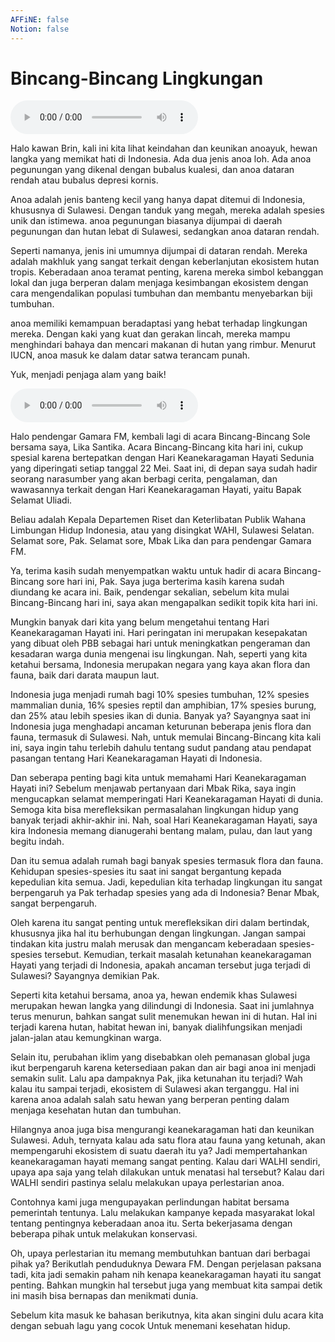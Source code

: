 ```yaml
---
AFFiNE: false
Notion: false
---
```


# Bincang-Bincang Lingkungan

![U3T3 - Bincang-Bincang Lingkungan - 1](audio/U3T3%20-%20Bincang-Bincang%20Lingkungan%20-%201.m4a)

Halo kawan Brin, kali ini kita lihat keindahan dan keunikan anoayuk, hewan langka yang memikat hati di Indonesia. Ada dua jenis anoa loh. Ada anoa pegunungan yang dikenal dengan bubalus kualesi, dan anoa dataran rendah atau bubalus depresi kornis.

Anoa adalah jenis banteng kecil yang hanya dapat ditemui di Indonesia, khususnya di Sulawesi. Dengan tanduk yang megah, mereka adalah spesies unik dan istimewa. anoa pegunungan biasanya dijumpai di daerah pegunungan dan hutan lebat di Sulawesi, sedangkan anoa dataran rendah.

Seperti namanya, jenis ini umumnya dijumpai di dataran rendah. Mereka adalah makhluk yang sangat terkait dengan keberlanjutan ekosistem hutan tropis. Keberadaan anoa teramat penting, karena mereka simbol kebanggan lokal dan juga berperan dalam menjaga kesimbangan ekosistem dengan cara mengendalikan populasi tumbuhan dan membantu menyebarkan biji tumbuhan.

anoa memiliki kemampuan beradaptasi yang hebat terhadap lingkungan mereka. Dengan kaki yang kuat dan gerakan lincah, mereka mampu menghindari bahaya dan mencari makanan di hutan yang rimbur. Menurut IUCN, anoa masuk ke dalam datar satwa terancam punah.

Yuk, menjadi penjaga alam yang baik!

![U3T3 - Bincang-Bincang Lingkungan - 2](audio/U3T3%20-%20Bincang-Bincang%20Lingkungan%20-%202.m4a)

Halo pendengar Gamara FM, kembali lagi di acara Bincang-Bincang Sole bersama saya, Lika Santika. Acara Bincang-Bincang kita hari ini, cukup spesial karena bertepatkan dengan Hari Keanekaragaman Hayati Sedunia yang diperingati setiap tanggal 22 Mei. Saat ini, di depan saya sudah hadir seorang narasumber yang akan berbagi cerita, pengalaman, dan wawasannya terkait dengan Hari Keanekaragaman Hayati, yaitu Bapak Selamat Uliadi.

Beliau adalah Kepala Departemen Riset dan Keterlibatan Publik Wahana Limbungan Hidup Indonesia, atau yang disingkat WAHI, Sulawesi Selatan. Selamat sore, Pak. Selamat sore, Mbak Lika dan para pendengar Gamara FM.

Ya, terima kasih sudah menyempatkan waktu untuk hadir di acara Bincang-Bincang sore hari ini, Pak. Saya juga berterima kasih karena sudah diundang ke acara ini. Baik, pendengar sekalian, sebelum kita mulai Bincang-Bincang hari ini, saya akan mengapalkan sedikit topik kita hari ini.

Mungkin banyak dari kita yang belum mengetahui tentang Hari Keanekaragaman Hayati ini. Hari peringatan ini merupakan kesepakatan yang dibuat oleh PBB sebagai hari untuk meningkatkan pengeraman dan kesadaran warga dunia mengenai isu lingkungan. Nah, seperti yang kita ketahui bersama, Indonesia merupakan negara yang kaya akan flora dan fauna, baik dari darata maupun laut.

Indonesia juga menjadi rumah bagi 10% spesies tumbuhan, 12% spesies mammalian dunia, 16% spesies reptil dan amphibian, 17% spesies burung, dan 25% atau lebih spesies ikan di dunia. Banyak ya? Sayangnya saat ini Indonesia juga menghadapi ancaman keturunan beberapa jenis flora dan fauna, termasuk di Sulawesi. Nah, untuk memulai Bincang-Bincang kita kali ini, saya ingin tahu terlebih dahulu tentang sudut pandang atau pendapat pasangan tentang Hari Keanekaragaman Hayati di Indonesia.

Dan seberapa penting bagi kita untuk memahami Hari Keanekaragaman Hayati ini? Sebelum menjawab pertanyaan dari Mbak Rika, saya ingin mengucapkan selamat memperingati Hari Keanekaragaman Hayati di dunia. Semoga kita bisa merefleksikan permasalahan lingkungan hidup yang banyak terjadi akhir-akhir ini. Nah, soal Hari Keanekaragaman Hayati, saya kira Indonesia memang dianugerahi bentang malam, pulau, dan laut yang begitu indah.

Dan itu semua adalah rumah bagi banyak spesies termasuk flora dan fauna. Kehidupan spesies-spesies itu saat ini sangat bergantung kepada kepedulian kita semua. Jadi, kepedulian kita terhadap lingkungan itu sangat berpengaruh ya Pak terhadap spesies yang ada di Indonesia? Benar Mbak, sangat berpengaruh.

Oleh karena itu sangat penting untuk merefleksikan diri dalam bertindak, khususnya jika hal itu berhubungan dengan lingkungan. Jangan sampai tindakan kita justru malah merusak dan mengancam keberadaan spesies-spesies tersebut. Kemudian, terkait masalah ketunahan keanekaragaman Hayati yang terjadi di Indonesia, apakah ancaman tersebut juga terjadi di Sulawesi? Sayangnya demikian Pak.

Seperti kita ketahui bersama, anoa ya, hewan endemik khas Sulawesi merupakan hewan langka yang dilindungi di Indonesia. Saat ini jumlahnya terus menurun, bahkan sangat sulit menemukan hewan ini di hutan. Hal ini terjadi karena hutan, habitat hewan ini, banyak dialihfungsikan menjadi jalan-jalan atau kemungkinan warga.

Selain itu, perubahan iklim yang disebabkan oleh pemanasan global juga ikut berpengaruh karena ketersediaan pakan dan air bagi anoa ini menjadi semakin sulit. Lalu apa dampaknya Pak, jika ketunahan itu terjadi? Wah kalau itu sampai terjadi, ekosistem di Sulawesi akan terganggu. Hal ini karena anoa adalah salah satu hewan yang berperan penting dalam menjaga kesehatan hutan dan tumbuhan.

Hilangnya anoa juga bisa mengurangi keanekaragaman hati dan keunikan Sulawesi. Aduh, ternyata kalau ada satu flora atau fauna yang ketunah, akan mempengaruhi ekosistem di suatu daerah itu ya? Jadi mempertahankan keanekaragaman hayati memang sangat penting. Kalau dari WALHI sendiri, upaya apa saja yang telah dilakukan untuk menatasi hal tersebut? Kalau dari WALHI sendiri pastinya selalu melakukan upaya perlestarian anoa.

Contohnya kami juga mengupayakan perlindungan habitat bersama pemerintah tentunya. Lalu melakukan kampanye kepada masyarakat lokal tentang pentingnya keberadaan anoa itu. Serta bekerjasama dengan beberapa pihak untuk melakukan konservasi.

Oh, upaya perlestarian itu memang membutuhkan bantuan dari berbagai pihak ya? Berikutlah penduduknya Dewara FM. Dengan perjelasan paksana tadi, kita jadi semakin paham nih kenapa keanekaragaman hayati itu sangat penting. Bahkan mungkin hal tersebut juga yang membuat kita sampai detik ini masih bisa bernapas dan menikmati dunia.

Sebelum kita masuk ke bahasan berikutnya, kita akan singini dulu acara kita dengan sebuah lagu yang cocok Untuk menemani kesehatan hidup.